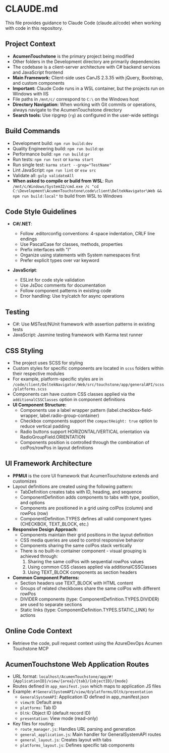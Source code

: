 # CLAUDE.md

This file provides guidance to Claude Code (claude.ai/code) when working with code in this repository.

## Project Context
- **AcumenTouchstone** is the primary project being modified
- Other folders in the Development directory are primarily dependencies
- The codebase is a client-server architecture with C# backend services and JavaScript frontend
- **Main Framework:** Client-side uses CanJS 2.3.35 with jQuery, Bootstrap, and custom components
- **Important:** Claude Code runs in a WSL container, but the projects run on Windows with IIS
- File paths in `/mnt/c/` correspond to `C:\` on the Windows host
- **Directory Navigation:** When working with Git commits or operations, always navigate to the AcumenTouchstone directory
- **Search tools:** Use ripgrep (`rg`) as configured in the user-wide settings

## Build Commands
- Development build: `npm run build:dev`
- Quality Engineering build: `npm run build:qe`
- Performance build: `npm run build:pr`
- Run tests: `npm run test` or `karma start`
- Run single test: `karma start --grep="TestName"`
- Lint JavaScript: `npm run lint` or `esw src`
- Validate all: `gulp validateAll`
- **When asked to compile or build from WSL**: Run `/mnt/c/Windows/System32/cmd.exe /c "cd C:\Development\AcumenTouchstone\code\client\DeltekNavigator\Web && npm run build:local"` to build from WSL to Windows

## Code Style Guidelines
- **C#/.NET**: 
  - Follow .editorconfig conventions: 4-space indentation, CRLF line endings
  - Use PascalCase for classes, methods, properties
  - Prefix interfaces with "I"
  - Organize using statements with System namespaces first
  - Prefer explicit types over var keyword
  
- **JavaScript**:
  - ESLint for code style validation
  - Use JsDoc comments for documentation
  - Follow component patterns in existing code
  - Error handling: Use try/catch for async operations

## Testing
- C#: Use MSTest/NUnit framework with assertion patterns in existing tests
- JavaScript: Jasmine testing framework with Karma test runner

## CSS Styling
- The project uses SCSS for styling
- Custom styles for specific components are located in `scss` folders within their respective modules
- For example, platform-specific styles are in `/code/client/DeltekNavigator/Web/src/touchstone/app/generalAPI/scss/platforms.scss`
- Components can have custom CSS classes applied via the `additionalCSSClasses` option in component definitions
- **UI Component Structure:**
  - Components use a label wrapper pattern (label.checkbox-field-wrapper, label.radio-group-container)
  - Checkbox components support the `compactHeight: true` option to reduce vertical padding
  - Radio buttons support HORIZONTAL/VERTICAL orientation via RadioGroupField.ORIENTATION
  - Components position is controlled through the combination of colPos/rowPos in layout definitions

## UI Framework Architecture
- **PPMUI** is the core UI framework that AcumenTouchstone extends and customizes
- Layout definitions are created using the following pattern:
  - TabDefinition creates tabs with ID, heading, and sequence
  - ComponentDefinition adds components to tabs with type, position, and options
  - Components are positioned in a grid using colPos (column) and rowPos (row)
  - ComponentDefinition.TYPES defines all valid component types (CHECKBOX, TEXT_BLOCK, etc.)
- **Responsive Design Approach:**
  - Components maintain their grid positions in the layout definition
  - CSS media queries are used to control responsive behavior
  - Components sharing the same colPos stack vertically
  - There is no built-in container component - visual grouping is achieved through:
    1. Sharing the same colPos with sequential rowPos values
    2. Using common CSS classes applied via additionalCSSClasses
    3. Using TEXT_BLOCK components as section headers
- **Common Component Patterns:**
  - Section headers use TEXT_BLOCK with HTML content
  - Groups of related checkboxes share the same colPos with different rowPos
  - DIVIDER components (type: ComponentDefinition.TYPES.DIVIDER) are used to separate sections
  - Static links (type: ComponentDefinition.TYPES.STATIC_LINK) for actions

## Online Code Context
- Retrieve the code, pull request context using the AzureDevOps Acumen Touchstone MCP

## AcumenTouchstone Web Application Routes
- URL format: `localhost/AcumenTouchstone/app/#!{ApplicationID}/view/{area}/{tab}/{objectID}/{mode}`
- Routes defined in `app_manifest.json` which maps to application JS files
- Example: `#!GeneralSystemAPI/view/0/platforms/Dltk/presentation`
  - `GeneralSystemAPI`: Application ID defined in app_manifest.json
  - `view/0`: Default area
  - `platforms`: Tab ID
  - `Dltk`: Object ID (default record ID)
  - `presentation`: View mode (read-only)
- Key files for routing:
  - `route_manager.js`: Handles URL parsing and generation
  - `general_application.js`: Main handler for GeneralSystemAPI routes
  - `general_layout.js`: Creates layout with tabs
  - `platforms_layout.js`: Defines specific tab components